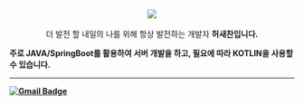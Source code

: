 <!-- ![Anurag's github stats](https://github-readme-stats.vercel.app/api?username=H-SChan&show_icons=true&locale=kr&bg_color=DEG,292d3e,423E5C&text_color=a6accd&title_color=c792ea&icon_color=89ddff) -->

<div style="text-align: center;"> <img src="https://capsule-render.vercel.app/api?type=Cylinder&color=gradient&text=%20Better%20Then%20Yester%20&height=150&fontSize=70&textBg=false"> </div>

<br>

<center> 더 발전 할 내일의 나를 위해 항상 발전하는 개발자 <strong>허새찬<strong>입니다. </center>
 
 주로 JAVA/SpringBoot를 활용하여 서버 개발을 하고, 필요에 따라 KOTLIN을 사용할 수 있습니다.

<!-- 대구소프트웨어마이스터고등학교 재학중 (20.03 ~ 23.03) -->

---

<!-- [![Top Langs](https://github-readme-stats.vercel.app/api/top-langs/?username=H-SChan&layout=compact)](https://github.com/anuraghazra/github-readme-stats) -->

 [![Gmail Badge](https://img.shields.io/badge/Gmail-d14836?style=flat-square&logo=Gmail&logoColor=white&link=mailto:dlwp7581@gmail.com)](mailto:dlwp7581@gmail.com)

